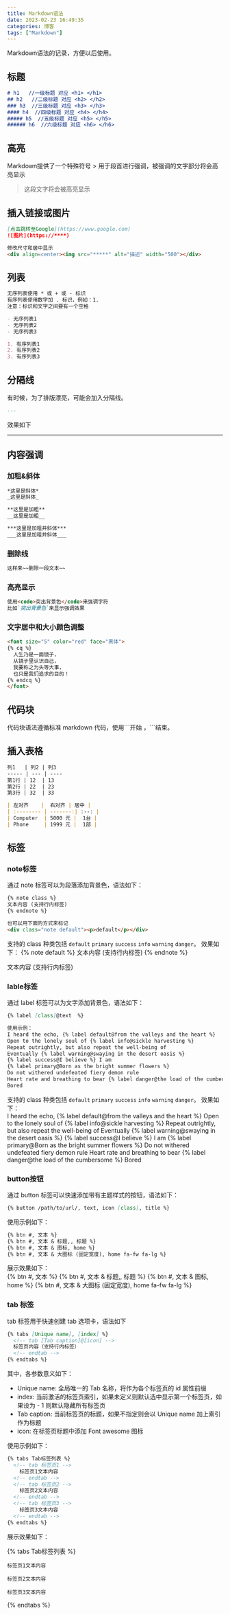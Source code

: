 ```yaml
---
title: Markdown语法
date: 2023-02-23 16:49:35
categories: 博客
tags: ["Markdown"]
---
```


Markdown语法的记录，方便以后使用。
<!-- more -->

## 标题

```markdown
# h1   //一级标题 对应 <h1> </h1>
## h2   //二级标题 对应 <h2> </h2>
### h3  //三级标题 对应 <h3> </h3>
#### h4  //四级标题 对应 <h4> </h4>
##### h5  //五级标题 对应 <h5> </h5>
###### h6  //六级标题 对应 <h6> </h6>
```

## 高亮

Markdown提供了一个特殊符号 > 用于段首进行强调，被强调的文字部分将会高亮显示
> 这段文字将会被高亮显示

## 插入链接或图片

```markdown
[点击跳转至Google](https://www.google.com)
![图片](https://****)

修改尺寸和居中显示
<div align=center><img src="*****" alt="描述" width="500"></div>
```

## 列表

```markdown
无序列表使用 * 或 + 或 - 标识
有序列表使用数字加 . 标识，例如：1.
注意：标识和文字之间要有一个空格

- 无序列表1
- 无序列表2
- 无序列表3

1. 有序列表1
2. 有序列表2
3. 有序列表3
```

## 分隔线

有时候，为了排版漂亮，可能会加入分隔线。

```markdown
---
```

效果如下

---

## 内容强调

### 加粗&斜体

```markdown
*这里是斜体*
_这里是斜体_

**这里是加粗**
__这里是加粗__

***这里是加粗并斜体***
___这里是加粗并斜体___
```

### 删除线

```markdown
这样来~~删除一段文本~~
```

### 高亮显示

```markdown
使用<code>突出背景色</code>来强调字符
比如`突出背景色`来显示强调效果
```

### 文字居中和大小颜色调整

```markdown
<font size="5" color="red" face="黑体">
{% cq %}
  人生乃是一面镜子，  
  从镜子里认识自己，  
  我要称之为头等大事，  
  也只是我们追求的目的！
{% endcq %}
</font>
```

## 代码块

代码块语法遵循标准 markdown 代码，使用\`\`\`开始 ，\`\`\`结束。

## 插入表格

```markdown
列1   | 列2 | 列3 
----- | --- | ---- 
第1行 | 12  | 13  
第2行 | 22  | 23  
第3行 | 32  | 33

| 左对齐    |  右对齐 | 居中 |
| :-------- | -------:| :--: |
| Computer  | 5000 元 |  1台 |
| Phone     | 1999 元 |  1部 |
```

## 标签

### note标签

通过 note 标签可以为段落添加背景色，语法如下：

```markdown
{% note class %}
文本内容 (支持行内标签)
{% endnote %}

也可以用下面的方式来标记
<div class="note default"><p>default</p></div>
```

支持的 class 种类包括 `default` `primary` `success` `info` `warning` `danger`。
效果如下：
{% note default %}
文本内容 (支持行内标签)
{% endnote %}
<div class="note success"><p>文本内容 (支持行内标签)</p></div>

### lable标签

通过 label 标签可以为文字添加背景色，语法如下：

```markdown
{% label [class]@text  %}

使用示例：
I heard the echo, {% label default@from the valleys and the heart %}
Open to the lonely soul of {% label info@sickle harvesting %}
Repeat outrightly, but also repeat the well-being of
Eventually {% label warning@swaying in the desert oasis %}
{% label success@I believe %} I am
{% label primary@Born as the bright summer flowers %}
Do not withered undefeated fiery demon rule
Heart rate and breathing to bear {% label danger@the load of the cumbersome %}
Bored
```

支持的 class 种类包括 `default` `primary` `success` `info` `warning` `danger`。
效果如下：  
I heard the echo, {% label default@from the valleys and the heart %}
Open to the lonely soul of {% label info@sickle harvesting %}
Repeat outrightly, but also repeat the well-being of
Eventually {% label warning@swaying in the desert oasis %}
{% label success@I believe %} I am
{% label primary@Born as the bright summer flowers %}
Do not withered undefeated fiery demon rule
Heart rate and breathing to bear {% label danger@the load of the cumbersome %}
Bored

### button按钮

通过 button 标签可以快速添加带有主题样式的按钮，语法如下：

```markdown
{% button /path/to/url/, text, icon [class], title %}
```

使用示例如下：

```markdown
{% btn #, 文本 %}
{% btn #, 文本 & 标题,, 标题 %}
{% btn #, 文本 & 图标, home %}
{% btn #, 文本 & 大图标 (固定宽度), home fa-fw fa-lg %}
```

展示效果如下：  
{% btn #, 文本 %}
{% btn #, 文本 & 标题,, 标题 %}
{% btn #, 文本 & 图标, home %}
{% btn #, 文本 & 大图标 (固定宽度), home fa-fw fa-lg %}

### tab 标签

tab 标签用于快速创建 tab 选项卡，语法如下

```markdown
{% tabs [Unique name], [index] %}
  <!-- tab [Tab caption]@[icon] -->
  标签页内容（支持行内标签）
  <!-- endtab -->
{% endtabs %}
```

其中，各参数意义如下：

* Unique name: 全局唯一的 Tab 名称，将作为各个标签页的 id 属性前缀
* index: 当前激活的标签页索引，如果未定义则默认选中显示第一个标签页，如果设为 - 1 则默认隐藏所有标签页
* Tab caption: 当前标签页的标题，如果不指定则会以 Unique name 加上索引作为标题
* icon: 在标签页标题中添加 Font awesome 图标

使用示例如下：

```markdown
{% tabs Tab标签列表 %}
  <!-- tab 标签页1 -->
    标签页1文本内容
  <!-- endtab -->
  <!-- tab 标签页2 -->
    标签页2文本内容
  <!-- endtab -->
  <!-- tab 标签页3 -->
    标签页3文本内容
  <!-- endtab -->
{% endtabs %}
```

展示效果如下：

{% tabs Tab标签列表 %}
  <!-- tab 标签页1 -->
    标签页1文本内容
  <!-- endtab -->
  <!-- tab 标签页2 -->
    标签页2文本内容
  <!-- endtab -->
  <!-- tab 标签页3 -->
    标签页3文本内容
  <!-- endtab -->
{% endtabs %}
